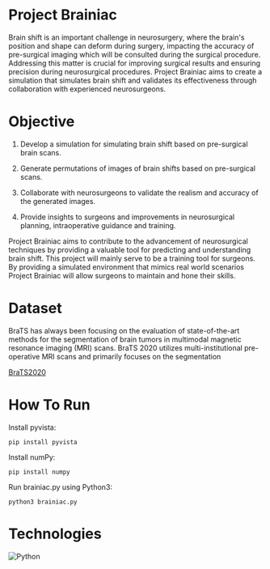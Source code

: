# Project Brainiac
Brain shift is an important challenge in neurosurgery, where the brain's position and shape can deform during surgery, impacting the accuracy of pre-surgical imaging which will be consulted during the surgical procedure. Addressing this matter is crucial for improving surgical results and ensuring precision during neurosurgical procedures. Project Brainiac aims to create a simulation that simulates brain shift and validates its effectiveness through collaboration with experienced neurosurgeons.

# Objective
1. Develop a simulation for simulating brain shift based on pre-surgical brain scans.

2. Generate permutations of images of brain shifts based on pre-surgical scans.

3. Collaborate with neurosurgeons to validate the realism and accuracy of the generated images.

4. Provide insights to surgeons and improvements in neurosurgical planning, intraoperative guidance and training.

Project Brainiac aims to contribute to the advancement of neurosurgical techniques by providing a valuable tool for predicting and understanding brain shift. This project will mainly serve to be a training tool for surgeons. By providing a simulated environment that mimics real world scenarios Project Brainiac will allow surgeons to maintain and hone their skills.


# Dataset
BraTS has always been focusing on the evaluation of state-of-the-art methods for the segmentation of brain tumors in multimodal magnetic resonance imaging (MRI) scans. BraTS 2020 utilizes multi-institutional pre-operative MRI scans and primarily focuses on the segmentation

[BraTS2020](https://www.kaggle.com/datasets/awsaf49/brats2020-training-data)

# How To Run
Install pyvista:
```
pip install pyvista
```
Install numPy:
```
pip install numpy
```
Run brainiac.py using Python3:
```
python3 brainiac.py
```

# Technologies
![Python](https://img.shields.io/badge/python-3670A0?style=for-the-badge&logo=python&logoColor=ffdd54)
